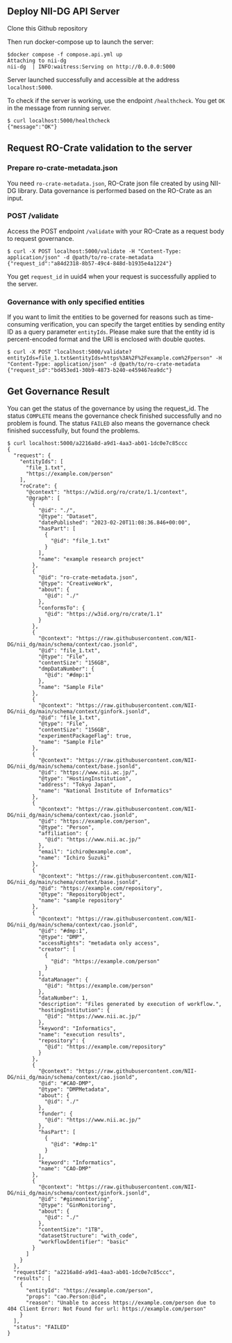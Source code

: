 ## Deploy NII-DG API Server
Clone this Github repository

Then run docker-compose up to launch the server:

```
$docker compose -f compose.api.yml up
Attaching to nii-dg
nii-dg  | INFO:waitress:Serving on http://0.0.0.0:5000
```
Server launched successfully and accessible at the address `localhost:5000`.

To check if the server is working, use the endpoint `/healthcheck`. You get `OK` in the message from running server.
```
$ curl localhost:5000/healthcheck
{"message":"OK"}
```

## Request RO-Crate validation to the server
### Prepare ro-crate-metadata.json
You need `ro-crate-metadata.json`, RO-Crate json file created by using NII-DG library. Data governance is performed based on the RO-Crate as an input.

### POST /validate
Access the POST endpoint `/validate` with your RO-Crate as a request body to request governance.

```
$ curl -X POST localhost:5000/validate -H "Content-Type: application/json" -d @path/to/ro-crate-metadata
{"request_id":"a84d2318-8b57-49c4-848d-b1935e4a1224"}
```
You get `request_id` in uuid4 when your request is successfully applied to the server.

### Governance with only specified entities
If you want to limit the entities to be governed for reasons such as time-consuming verification, you can specify the target entities by sending entity ID as a query parameter `entityIds`.
Please make sure that the entity id is percent-encoded format and the URI is enclosed with double quotes.

```
$ curl -X POST "localhost:5000/validate?entityIds=file_1.txt&entityIds=https%3A%2F%2Fexample.com%2Fperson" -H "Content-Type: application/json" -d @path/to/ro-crate-metadata
{"request_id":"bd453ed1-30b9-4873-b240-e459467ea9dc"}
```

## Get Governance Result
You can get the status of the governance by using the request_id.
The status `COMPLETE` means the governance check finished successfully and no problem is found.
The status `FAILED` also means the governance check finished successfully, but found the problems.

```
$ curl localhost:5000/a2216a8d-a9d1-4aa3-ab01-1dc0e7c85ccc
{
  "request": {
    "entityIds": [
      "file_1.txt",
      "https://example.com/person"
    ],
    "roCrate": {
      "@context": "https://w3id.org/ro/crate/1.1/context",
      "@graph": [
        {
          "@id": "./",
          "@type": "Dataset",
          "datePublished": "2023-02-20T11:08:36.846+00:00",
          "hasPart": [
            {
              "@id": "file_1.txt"
            }
          ],
          "name": "example research project"
        },
        {
          "@id": "ro-crate-metadata.json",
          "@type": "CreativeWork",
          "about": {
            "@id": "./"
          },
          "conformsTo": {
            "@id": "https://w3id.org/ro/crate/1.1"
          }
        },
        {
          "@context": "https://raw.githubusercontent.com/NII-DG/nii_dg/main/schema/context/cao.jsonld",
          "@id": "file_1.txt",
          "@type": "File",
          "contentSize": "156GB",
          "dmpDataNumber": {
            "@id": "#dmp:1"
          },
          "name": "Sample File"
        },
        {
          "@context": "https://raw.githubusercontent.com/NII-DG/nii_dg/main/schema/context/ginfork.jsonld",
          "@id": "file_1.txt",
          "@type": "File",
          "contentSize": "156GB",
          "experimentPackageFlag": true,
          "name": "Sample File"
        },
        {
          "@context": "https://raw.githubusercontent.com/NII-DG/nii_dg/main/schema/context/base.jsonld",
          "@id": "https://www.nii.ac.jp/",
          "@type": "HostingInstitution",
          "address": "Tokyo Japan",
          "name": "National Institute of Informatics"
        },
        {
          "@context": "https://raw.githubusercontent.com/NII-DG/nii_dg/main/schema/context/cao.jsonld",
          "@id": "https://example.com/person",
          "@type": "Person",
          "affiliation": {
            "@id": "https://www.nii.ac.jp/"
          },
          "email": "ichiro@example.com",
          "name": "Ichiro Suzuki"
        },
        {
          "@context": "https://raw.githubusercontent.com/NII-DG/nii_dg/main/schema/context/base.jsonld",
          "@id": "https://example.com/repository",
          "@type": "RepositoryObject",
          "name": "sample repository"
        },
        {
          "@context": "https://raw.githubusercontent.com/NII-DG/nii_dg/main/schema/context/cao.jsonld",
          "@id": "#dmp:1",
          "@type": "DMP",
          "accessRights": "metadata only access",
          "creator": [
            {
              "@id": "https://example.com/person"
            }
          ],
          "dataManager": {
            "@id": "https://example.com/person"
          },
          "dataNumber": 1,
          "description": "Files generated by execution of workflow.",
          "hostingInstitution": {
            "@id": "https://www.nii.ac.jp/"
          },
          "keyword": "Informatics",
          "name": "execution results",
          "repository": {
            "@id": "https://example.com/repository"
          }
        },
        {
          "@context": "https://raw.githubusercontent.com/NII-DG/nii_dg/main/schema/context/cao.jsonld",
          "@id": "#CAO-DMP",
          "@type": "DMPMetadata",
          "about": {
            "@id": "./"
          },
          "funder": {
            "@id": "https://www.nii.ac.jp/"
          },
          "hasPart": [
            {
              "@id": "#dmp:1"
            }
          ],
          "keyword": "Informatics",
          "name": "CAO-DMP"
        },
        {
          "@context": "https://raw.githubusercontent.com/NII-DG/nii_dg/main/schema/context/ginfork.jsonld",
          "@id": "#ginmonitoring",
          "@type": "GinMonitoring",
          "about": {
            "@id": "./"
          },
          "contentSize": "1TB",
          "datasetStructure": "with_code",
          "workflowIdentifier": "basic"
        }
      ]
    }
  },
  "requestId": "a2216a8d-a9d1-4aa3-ab01-1dc0e7c85ccc",
  "results": [
    {
      "entityId": "https://example.com/person",
      "props": "cao.Person:@id",
      "reason": "Unable to access https://example.com/person due to 404 Client Error: Not Found for url: https://example.com/person"
    }
  ],
  "status": "FAILED"
}

```